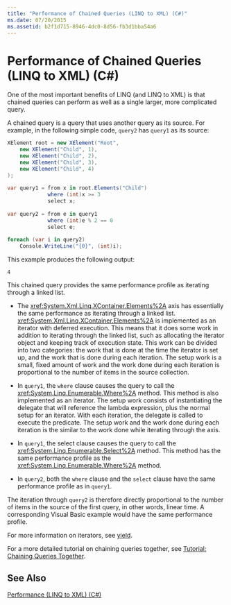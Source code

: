 ```yaml
---
title: "Performance of Chained Queries (LINQ to XML) (C#)"
ms.date: 07/20/2015
ms.assetid: b2f1d715-8946-4dc0-8d56-fb3d1bba54a6
---
```

# Performance of Chained Queries (LINQ to XML) (C#)
One of the most important benefits of LINQ (and LINQ to XML) is that chained queries can perform as well as a single larger, more complicated query.  
  
 A chained query is a query that uses another query as its source. For example, in the following simple code, `query2` has `query1` as its source:  
  
```csharp  
XElement root = new XElement("Root",  
    new XElement("Child", 1),  
    new XElement("Child", 2),  
    new XElement("Child", 3),  
    new XElement("Child", 4)  
);  
  
var query1 = from x in root.Elements("Child")  
             where (int)x >= 3  
             select x;  
  
var query2 = from e in query1  
             where (int)e % 2 == 0  
             select e;  
  
foreach (var i in query2)  
    Console.WriteLine("{0}", (int)i);  
```  
  
 This example produces the following output:  
  
```  
4  
```  
  
 This chained query provides the same performance profile as iterating through a linked list.  
  
- The <xref:System.Xml.Linq.XContainer.Elements%2A> axis has essentially the same performance as iterating through a linked list. <xref:System.Xml.Linq.XContainer.Elements%2A> is implemented as an iterator with deferred execution. This means that it does some work in addition to iterating through the linked list, such as allocating the iterator object and keeping track of execution state. This work can be divided into two categories: the work that is done at the time the iterator is set up, and the work that is done during each iteration. The setup work is a small, fixed amount of work and the work done during each iteration is proportional to the number of items in the source collection.  
  
- In `query1`, the `where` clause causes the query to call the <xref:System.Linq.Enumerable.Where%2A> method. This method is also implemented as an iterator. The setup work consists of instantiating the delegate that will reference the lambda expression, plus the normal setup for an iterator. With each iteration, the delegate is called to execute the predicate. The setup work and the work done during each iteration is the similar to the work done while iterating through the axis.  
  
- In `query1`, the select clause causes the query to call the <xref:System.Linq.Enumerable.Select%2A> method. This method has the same performance profile as the <xref:System.Linq.Enumerable.Where%2A> method.  
  
- In `query2`, both the `where` clause and the `select` clause have the same performance profile as in `query1`.  
  
 The iteration through `query2` is therefore directly proportional to the number of items in the source of the first query, in other words, linear time. A corresponding Visual Basic example would have the same performance profile.  
  
 For more information on iterators, see [yield](../../../../csharp/language-reference/keywords/yield.md).  
  
 For a more detailed tutorial on chaining queries together, see [Tutorial: Chaining Queries Together](http://msdn.microsoft.com/library/c08d228a-f07a-4c98-810f-1bf0e8f2257c).  
  
## See Also  
 [Performance (LINQ to XML) (C#)](../../../../csharp/programming-guide/concepts/linq/performance-linq-to-xml.md)
